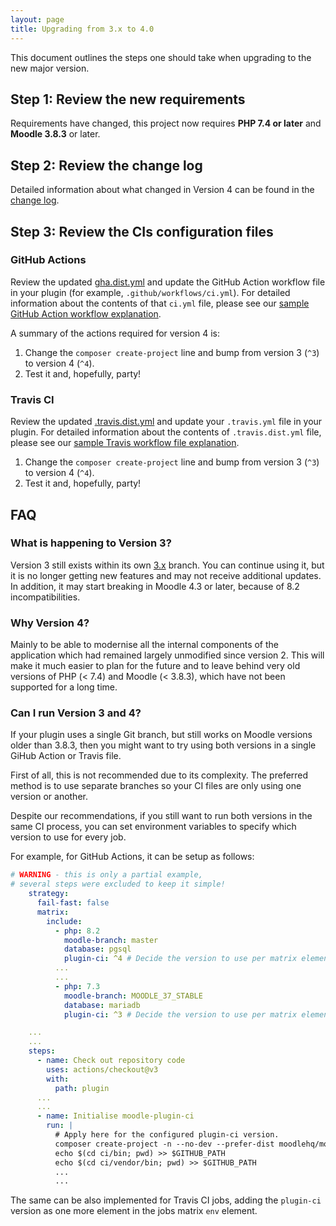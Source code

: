 ```yaml
---
layout: page
title: Upgrading from 3.x to 4.0
---
```


This document outlines the steps one should take when upgrading to the new major version.

## Step 1: Review the new requirements

Requirements have changed, this project now requires **PHP 7.4 or later** and **Moodle 3.8.3** or later.

## Step 2: Review the change log

Detailed information about what changed in Version 4 can be found in the [change log](CHANGELOG.md).

## Step 3: Review the CIs configuration files

### GitHub Actions

Review the updated [gha.dist.yml](https://github.com/moodlehq/moodle-plugin-ci/blob/master/gha.dist.yml)
and update the GitHub Action workflow file in your plugin (for example, `.github/workflows/ci.yml`). For detailed information about the contents of that `ci.yml` file, please see our [sample GitHub Action workflow explanation](GHAFileExplained.md).

A summary of the actions required for version 4 is:

1. Change the `composer create-project` line and bump from version 3 (`^3`) to version 4 (`^4`).
2. Test it and, hopefully, party!

### Travis CI

Review the updated [.travis.dist.yml](https://github.com/moodlehq/moodle-plugin-ci/blob/master/.travis.dist.yml)
and update your `.travis.yml` file in your plugin. For detailed information about the contents of `.travis.dist.yml`
file, please see our [sample Travis workflow file explanation](TravisFileExplained.md).

1. Change the `composer create-project` line and bump from version 3 (`^3`) to version 4 (`^4`).
2. Test it and, hopefully, party!

## FAQ

### What is happening to Version 3?

Version 3 still exists within its own [3.x](https://github.com/moodlehq/moodle-plugin-ci/tree/3.x) branch. You can continue using it, but it is no longer getting new features and may not receive additional updates.  In addition, it may start breaking in Moodle 4.3 or later, because of 8.2 incompatibilities.

### Why Version 4?

Mainly to be able to modernise all the internal components of the application which had remained largely unmodified since version 2. This will make it much easier to plan for the future and to leave behind very old versions of PHP (< 7.4) and Moodle (< 3.8.3), which have not been supported for a long time.

### Can I run Version 3 and 4?

If your plugin uses a single Git branch, but still works on Moodle versions older than 3.8.3, then you might want to try using both versions in a single GiHub Action or Travis file.

First of all, this is not recommended due to its complexity. The preferred method is to use separate branches so your CI files are only using one version or another.

Despite our recommendations, if you still want to run both versions in the same CI process, you can set environment variables to specify which version to use for every job.

For example, for GitHub Actions, it can be setup as follows:

<!-- {% raw %} -->
```yaml
# WARNING - this is only a partial example,
# several steps were excluded to keep it simple!
    strategy:
      fail-fast: false
      matrix:
        include:
          - php: 8.2
            moodle-branch: master
            database: pgsql
            plugin-ci: ^4 # Decide the version to use per matrix element.
          ...
          ...
          - php: 7.3
            moodle-branch: MOODLE_37_STABLE
            database: mariadb
            plugin-ci: ^3 # Decide the version to use per matrix element.

    ...
    ...
    steps:
      - name: Check out repository code
        uses: actions/checkout@v3
        with:
          path: plugin
      ...
      ...
      - name: Initialise moodle-plugin-ci
        run: |
          # Apply here for the configured plugin-ci version.
          composer create-project -n --no-dev --prefer-dist moodlehq/moodle-plugin-ci ci ${{ matrix.plugin-ci }}
          echo $(cd ci/bin; pwd) >> $GITHUB_PATH
          echo $(cd ci/vendor/bin; pwd) >> $GITHUB_PATH
          ...
          ...
```
<!-- {% endraw %} -->

The same can be also implemented for Travis CI jobs, adding the `plugin-ci` version as one more element in the jobs matrix `env` element.
